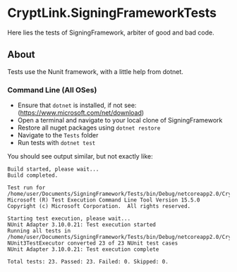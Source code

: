 ﻿# CryptLink.SigningFrameworkTests

Here lies the tests of SigningFramework, arbiter of good and bad code.

## About
Tests use the Nunit framework, with a little help from dotnet. 

### Command Line (All OSes)

* Ensure that `dotnet` is installed, if not see: (https://www.microsoft.com/net/download)
* Open a terminal and navigate to your local clone of SigningFramework
* Restore all nuget packages using `dotnet restore`
* Navigate to the `Tests` folder
* Run tests with `dotnet test`

You should see output similar, but not exactly like:
```
Build started, please wait...
Build completed.

Test run for /home/user/Documents/SigningFramework/Tests/bin/Debug/netcoreapp2.0/CryptLink.SigningFrameworkTests.dll(.NETCoreApp,Version=v2.0)
Microsoft (R) Test Execution Command Line Tool Version 15.5.0
Copyright (c) Microsoft Corporation.  All rights reserved.

Starting test execution, please wait...
NUnit Adapter 3.10.0.21: Test execution started
Running all tests in /home/user/Documents/SigningFramework/Tests/bin/Debug/netcoreapp2.0/CryptLink.SigningFrameworkTests.dll
NUnit3TestExecutor converted 23 of 23 NUnit test cases
NUnit Adapter 3.10.0.21: Test execution complete

Total tests: 23. Passed: 23. Failed: 0. Skipped: 0.

```
